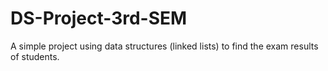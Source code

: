 # DS-Project-3rd-SEM
A simple project using data structures (linked lists) to find the exam results of students.
